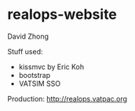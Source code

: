 realops-website
===============

David Zhong

Stuff used:

* kissmvc by Eric Koh
* bootstrap
* VATSIM SSO

Production: http://realops.vatpac.org
